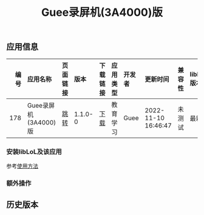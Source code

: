 ﻿---
id: 178
title: Guee录屏机(3A4000)版
toc: true
weight: 178
---

## 应用信息 
|   编号 | 应用名称             | 页面链接                                       | 版本      | 下载链接                                                                               | 应用类型   | 开发者   | 更新时间                | 兼容性   | liblol版本   |
|-----:|:-----------------|:-------------------------------------------|:--------|:-----------------------------------------------------------------------------------|:-------|:------|:--------------------|:------|:-----------|
|  178 | Guee录屏机(3A4000)版 | [跳转](http://app.loongapps.cn/#/detail/178) | 1.1.0-0 | [下载](http://113.24.212.22:8090/upload/file/net.guee.recorder-1.1.0-0.mips64el.deb) | 教育学习   | Guee  | 2022-11-10 16:46:47 | 未测试   | 最新         |
### 安装libLoL及该应用 
参考[使用方法](/docs/usage) 
### 额外操作 


## 历史版本 
 